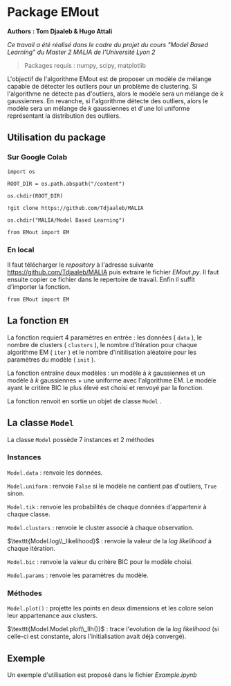 # Package EMout

**Authors : Tom Djaaleb & Hugo Attali**

*Ce travail a été réalisé dans le cadre du projet du cours "Model Based Learning" du Master 2 MALIA de l'Université Lyon 2*

> Packages requis : numpy, scipy, matplotlib

L'objectif de l'algorithme EMout est de proposer un modèle de mélange capable de détecter les outliers pour un problème de clustering. Si l'algorithme ne détecte pas d'outliers, alors le modèle sera un mélange de $k$ gaussiennes. En revanche, si l'algorithme détecte des outliers, alors le modèle sera un mélange de $k$ gaussiennes et d'une loi uniforme représentant la distribution des outliers.

## Utilisation du package

### Sur Google Colab

`import os`

`ROOT_DIR = os.path.abspath("/content")`

`os.chdir(ROOT_DIR)`

`!git clone https://github.com/Tdjaaleb/MALIA`

`os.chdir("MALIA/Model Based Learning")`

`from EMout import EM`

### En local

Il faut télécharger le *repository* à l'adresse suivante https://github.com/Tdjaaleb/MALIA puis extraire le fichier *EMout.py*. Il faut ensuite copier ce fichier dans le repertoire de travail. Enfin il suffit d'importer la fonction.

`from EMout import EM`


## La fonction $\texttt{EM}$

La fonction requiert 4 paramètres en entrée : les données ( $\texttt{data}$ ), le nombre de clusters ( $\texttt{clusters}$ ), le nombre d'itération pour chaque algorithme EM ( $\texttt{iter}$ ) et le nombre d'initilisation aléatoire pour les paramètres du modèle ( $\texttt{init}$ ).

La fonction entraîne deux modèles : un modèle à $k$ gaussiennes et un modèle à $k$ gaussiennes + une uniforme avec l'algorithme EM. Le modèle ayant le critère BIC le plus élevé est choisi et renvoyé par la fonction.

La fonction renvoit en sortie un objet de classe $\texttt{Model}$ .

## La classe $\texttt{Model}$

La classe $\texttt{Model}$ possède 7 instances et 2 méthodes

### Instances

$\texttt{Model.data}$ : renvoie les données.

$\texttt{Model.uniform}$ : renvoie $\texttt{False}$ si le modèle ne contient pas d'outliers, $\texttt{True}$ sinon.

$\texttt{Model.tik}$ : renvoie les probabilités de chaque données d'appartenir à chaque classe.

$\texttt{Model.clusters}$ : renvoie le cluster associé à chaque observation.

$\texttt{Model.log\\_likelihood}$ : renvoie la valeur de la *log likelihood* à chaque itération.

$\texttt{Model.bic}$ : renvoie la valeur du critère BIC pour le modèle choisi.

$\texttt{Model.params}$ : renvoie les paramètres du modèle.

### Méthodes

$\texttt{Model.plot()}$ : projette les points en deux dimensions et les colore selon leur appartenance aux clusters.

$\texttt{Model.Model.plot\\_llh()}$ : trace l'evolution de la *log likelihood* (si celle-ci est constante, alors l'initialisation avait déjà convergé).

## Exemple

Un exemple d'utilisation est proposé dans le fichier *Example.ipynb*

